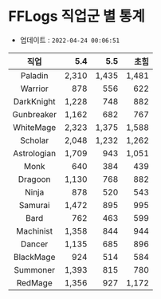 # FFLogs 직업군 별 통계

- 업데이트 : `2022-04-24 00:06:51`

|직업|5.4|5.5|초힘|
|:-:|-:|-:|-:|
|Paladin|2,310|1,435|1,481|
|Warrior|878|556|622|
|DarkKnight|1,228|748|882|
|Gunbreaker|1,162|682|767|
|WhiteMage|2,323|1,375|1,588|
|Scholar|2,048|1,232|1,262|
|Astrologian|1,709|943|1,051|
|Monk|640|384|439|
|Dragoon|1,130|768|882|
|Ninja|878|520|543|
|Samurai|1,472|895|995|
|Bard|762|463|599|
|Machinist|1,358|844|944|
|Dancer|1,135|685|896|
|BlackMage|924|514|584|
|Summoner|1,393|815|780|
|RedMage|1,356|927|1,172|
